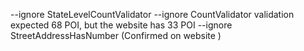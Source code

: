 --ignore StateLevelCountValidator --ignore CountValidator validation expected 68 POI, but the website has 33 POI
--ignore StreetAddressHasNumber (Confirmed on website )
